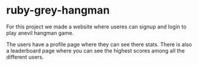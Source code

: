 # ruby-grey-hangman

For this project we made a website where useres can signup and login to play anevil hangman game. 

The users have a profile page where they can see there stats.
There is also a leaderboard page where you can see the highest scores among all the different users.
